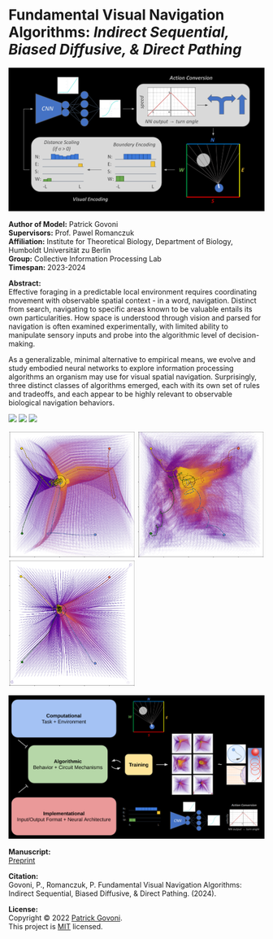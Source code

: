 # Fundamental Visual Navigation Algorithms: *Indirect Sequential, Biased Diffusive, & Direct Pathing*

<img src="./site_media/flow.png" width="800"/>

**Author of Model:** Patrick Govoni <br>
**Supervisors:** Prof. Pawel Romanczuk <br>
**Affiliation:** Institute for Theoretical Biology, Department of Biology, Humboldt Universität zu Berlin <br>
**Group:** Collective Information Processing Lab <br>
**Timespan:** 2023-2024

**Abstract:** <br>
Effective foraging in a predictable local environment requires coordinating movement with observable
spatial context - in a word, navigation. Distinct from search, navigating to specific areas known to
be valuable entails its own particularities. How space is understood through vision and parsed for
navigation is often examined experimentally, with limited ability to manipulate sensory inputs and
probe into the algorithmic level of decision-making.

As a generalizable, minimal alternative to empirical means, we evolve and study embodied neural
networks to explore information processing algorithms an organism may use for visual spatial
navigation. Surprisingly, three distinct classes of algorithms emerged, each with its own set of rules
and tradeoffs, and each appear to be highly relevant to observable biological navigation behaviors.

<p float="left">
  <img src="./site_media/sim_IS_respawn.gif" width="250" />
  <img src="./site_media/sim_BD_respawn.gif" width="250" />
  <img src="./site_media/sim_DP_respawn.gif" width="250" />
</p>
<p float="left">
  <img src="./site_media/trajs_IS.png" width="250" />
  <img src="./site_media/trajs_BD.png" width="250" />
  <img src="./site_media/trajs_DP.png" width="250" />
</p>

<img src="./site_media/convergence.png" width="800"/>

**Manuscript:** <br>
[Preprint]() <br>

**Citation:** <br>
Govoni, P., Romanczuk, P. Fundamental Visual Navigation Algorithms: Indirect Sequential, Biased Diffusive, & Direct Pathing. (2024). 

**License:** <br>
Copyright © 2022 [Patrick Govoni](https://github.com/pgovoni21). <br>
This project is [MIT](https://github.com/pgovoni21/vis-nav-abm/blob/main/LICENSE) licensed.
